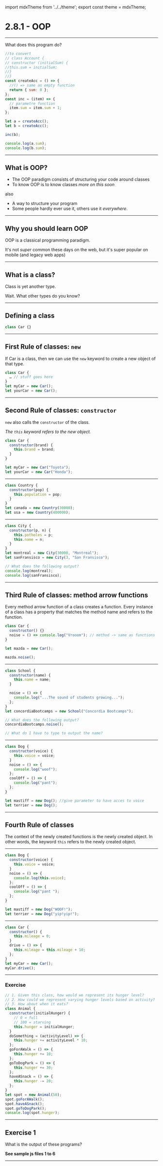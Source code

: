 import mdxTheme from '../../theme';
export const theme = mdxTheme;

# 2.8.1 - OOP

---

What does this program do?

```js
//to convert
// class Account {
// constructor (initialSum) {
//this.sum = initialSum;
//}
//}
const createAcc = () => {
  //() => same as empty function
  return { sum: 0 };
};
const inc = (item) => {
  // parametre function
  item.sum = item.sum + 1;
};

let a = createAcc();
let b = createAcc();

inc(b);

console.log(a.sum);
console.log(b.sum);
```

---

## What is OOP?

- The OOP paradigm consists of structuring your code around classes
- To know OOP is to know classes _more on this soon_

also

- A way to structure your program
- Some people hardly ever use it, others use it _everywhere_.

---

## Why you should learn OOP

OOP is a classical programming paradigm.

It's not _super_ common these days on the web, but it's super popular on mobile (and legacy web apps)

---

## What is a class?

Class is yet another type.

Wait. What other types do you know?

---

## Defining a class

```js
class Car {}
```

---

## First Rule of classes: `new`

If Car is a class, then we can use the `new` keyword to create a new object of that type.

```js
class Car {
  … // stuff goes here
}
let myCar = new Car();
let yourCar = new Car();
```

---

## Second Rule of classes: `constructor`

`new` also calls the `constructor` of the class.

_The `this` keyword refers to the new object._

```js
class Car {
  constructor(brand) {
    this.brand = brand;
  }
}

let myCar = new Car("Toyota");
let yourCar = new Car("Honda");
```

---

```js
class Country {
  constructor(pop) {
    this.population = pop;
  }
}
let canada = new Country(30000);
let usa = new Country(400000);
```

---

```js
class City {
  constructor(p, n) {
    this.potholes = p;
    this.name = n;
  }
}
let montreal = new City(30000, "Montreal");
let sanFransisco = new City(3, "San Fransisco");

// What does the following output?
console.log(montreal);
console.log(sanFransisco);
```

---

## Third Rule of classes: method arrow functions

Every method arrow function of a class creates a function.
Every instance of a class has a property that matches the method name and refers to the function.

```js
class Car {
  constructor() {}
  noise = () => console.log("Vrooom"); // method -> same as functions
}

let mazda = new Car();

mazda.noise();
```

---

```js
class School {
  constructor(name) {
    this.name = name;
  }

  noise = () => {
    console.log("...The sound of students growing...");
  };
}
let concordiaBootcamps = new School("Concordia Bootcamps");

// What does the following output?
concordiaBootcamps.noise();

// What do I have to type to output the name?
```

---

```js
class Dog {
  constructor(voice) {
    this.voice = voice;
  }
  noise = () => {
    console.log("woof");
  };
  coolOff = () => {
    console.log("pant");
  };
}

let mastiff = new Dog(); //give parameter to have acces to voice
let terrier = new Dog();
```

---

## Fourth Rule of classes

The context of the newly created functions is the newly created object.
In other words, the keyword `this` refers to the newly created object.

---

```js
class Dog {
  constructor(voice) {
    this.voice = voice;
  }
  noise = () => {
    console.log(this.voice);
  };
  coolOff = () => {
    console.log("pant ");
  };
}

let mastiff = new Dog("WOOF!");
let terrier = new Dog("yip!yip!");
```

---

```js
class Car {
  constructor() {
    this.mileage = 0;
  }
  drive = () => {
    this.mileage = this.mileage + 10;
  };
}
let myCar = new Car();
myCar.drive();
```

---

### Exercise

```js
// 1. Given this class, how would we represent its hunger level?
// 2. How could we represent varying hunger levels based on activity?
// 3. How about when it eats?
class Animal {
  constructor(initialHunger) {
    // 0 = full
    // 100 = starving
    this.hunger = initialHunger;
  }
  doSomething = (activityLevel) => {
    this.hunger += activityLevel * 10;
  };
  goForAWalk = () => {
    this.hunger += 10;
  };
  goToDogPark = () => {
    this.hunger += 30;
  };
  haveASnack = () => {
    this.hunger -= 20;
  };
}
let spot = new Animal(50);
spot.goForAWalk();
spot.haveASnack();
spot.goToDogPark();
console.log(spot.hunger);
```

---

## Exercise 1

What is the output of these programs?

**See sample js files 1 to 6**

---
